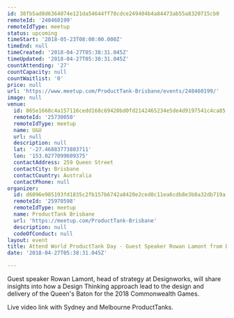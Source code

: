 ```yaml
---
id: 38fb5ad8d6364074e121da54644ff78cdce249404b4a84473ab55a8320715cb0
remoteId: '248460199'
remoteIdType: meetup
status: upcoming
timeStart: '2018-05-23T08:00:00.000Z'
timeEnd: null
timeCreated: '2018-04-27T05:38:31.045Z'
timeUpdated: '2018-04-27T05:38:31.045Z'
countAttending: '27'
countCapacity: null
countWaitlist: '0'
price: null
url: 'https://www.meetup.com/ProductTank-Brisbane/events/248460199/'
image: null
venue:
  id: 865e1668c4a157116cedd168c69420bd0fd2142465234e5de4d9197541c4ca85
  remoteId: '25730050'
  remoteIdType: meetup
  name: U&U
  url: null
  description: null
  lat: '-27.46883773803711'
  lon: '153.0277099609375'
  contactAddress: 259 Queen Street
  contactCity: Brisbane
  contactCountry: Australia
  contactPhone: null
organizer:
  id: d6096e985193fd1835c2fb157b6742a8420e2ced0c11ea6cdb8e3b8a32db719a
  remoteId: '25970598'
  remoteIdType: meetup
  name: ProductTank Brisbane
  url: 'https://meetup.com/ProductTank-Brisbane'
  description: null
  codeOfConduct: null
layout: event
title: Attend World ProductTank Day - Guest Speaker Rowan Lamont from Designworks
date: '2018-04-27T05:38:31.045Z'

---
```

<p>Guest speaker Rowan Lamont, head of strategy at Designworks, will share insights into how a Design Thinking approach lead to the design and delivery of the Queen's Baton for the 2018 Commonwealth Games.</p> <p>Live video link with Sydney and Melbourne ProductTanks.</p>
